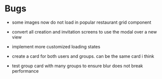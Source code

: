 # Bugs

- some images now do not load in popular restaurant grid component

- convert all creation and invitation screens to use the modal over a new view
- implement more customized loading states
- create a card for both users and groups. can be the same card i think
- test group card with many groups to ensure blur does not break performance
